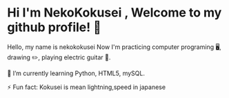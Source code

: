 # Hi I'm NekoKokusei , Welcome to my github profile! 👋

Hello, my name is nekokokusei Now I'm practicing computer programing 🖥️, drawing ✏️, playing electric guitar 🎸.

🌱 I’m currently learning Python, HTML5, mySQL.

⚡ Fun fact: Kokusei is mean lightning,speed in japanese

<!--
**FlokeZa89/FlokeZa89** is a ✨ _special_ ✨ repository because its `README.md` (this file) appears on your GitHub profile.

Here are some ideas to get you started:

- 🔭 I’m currently working on ...
- 🌱 I’m currently learning ...
- 👯 I’m looking to collaborate on ...
- 🤔 I’m looking for help with ...
- 💬 Ask me about ...
- 📫 How to reach me: ...
- 😄 Pronouns: ...
- ⚡ Fun fact: ...
-->
